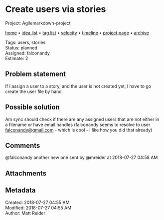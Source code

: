 # Create users via stories

Project: Agilemarkdown-project

[home](../index.md) • [idea list](../ideas.md) • [tag list](../tags.md) • [velocity](../velocity.md) • [timeline](../timeline.md) • [project page](../agilemarkdown-project.md) • [archive](archive.md)

Tags: users, stories  
Status: planned  
Assigned: falconandy  
Estimate: 2  

## Problem statement

If I assign a user to a story, and the user is not created yet, I have to go create the user file by hand

## Possible solution

Am sync should check if there are any assigned users that are not either in a filename or have email handles (falconandy seems to resolve to user falconandy@gmail.com - which is cool - I like how you did that already)

## Comments

@falconandy another new one
sent by @mreider at 2018-07-27 04:58 AM

## Attachments

## Metadata

Created: 2018-07-27 04:55 AM  
Modified: 2018-07-27 04:55 AM  
Author: Matt Reider  
